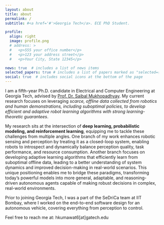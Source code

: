 ```yaml
---
layout: about
title: about
permalink: /
subtitle: #<a href='#'>Georgia Tech</a>. ECE PhD Student.

profile:
  align: right
  image: profile.png
  # address: >
  #   <p>555 your office number</p>
  #   <p>123 your address street</p>
  #   <p>Your City, State 12345</p>

news: true  # includes a list of news items
selected_papers: true # includes a list of papers marked as "selected={true}"
social: true  # includes social icons at the bottom of the page
---
```


<!-- Write your biography here. Tell the world about yourself. Link to your favorite [subreddit](http://reddit.com). You can put a picture in, too. The code is already in, just name your picture `prof_pic.jpg` and put it in the `img/` folder. -->



I am a fifth-year Ph.D. candidate in Electrical and Computer Engineering at Georgia Tech, advised by [Prof. Dr. Saibal Mukhopadhyay](https://www.ece.gatech.edu/faculty-staff-directory/saibal-mukhopadhyay). My current research focuses on leveraging _scarce, offline data collected from robotics and human demonstrations, including suboptimal policies, to develop efficient and adaptive robot learning algorithms with strong learning-theoretic guarantees_.

My research sits at the intersection of **deep learning, probabilistic modeling, and reinforcement learning**, equipping me to tackle these challenges from multiple angles. One branch of my work enhances robotic sensing and perception by treating it as a closed-loop system, enabling robots to introspect and dynamically balance perception quality, task performance, and resource consumption. Another branch focuses on developing adaptive learning algorithms that efficiently learn from suboptimal offline data, leading to a better understanding of system dynamics and improved decision-making in real-world scenarios. This unique positioning enables me to bridge these paradigms, transforming today’s powerful models into more general, adaptable, and reasoning-driven autonomous agents capable of making robust decisions in complex, real-world environments. 

Prior to joining Georgia Tech, I was a part of the SeDriCa team at IIT Bombay, where I worked on the end-to-end software design for an autonomous vehicle, covering everything from perception to control.


<!-- Hi, I am Hemant! I am a fourth-year ECE Ph.D. student at Georgia Institute of Technology advised by [Prof. Dr. Saibal Mukhopadhyay](https://www.ece.gatech.edu/faculty-staff-directory/saibal-mukhopadhyay). I graduated in 2020 from the Indian Institute of Technology, Bombay with a Bachelor’s degree in Mechanical Engineering and a Minor degree in Computer Science and Engineering.

I possess a strong background in self-driving car technology, encompassing computer vision, planning, control, and localization. My research interests span computer vision, machine learning, and deep learning, with a focus on improving the robustness and reliability of autonomous systems. Currently, I’m actively engaged in research projects related to partial observability prediction and data-efficient computer vision for adaptive automotive sensing. -->


Feel free to reach me at: hkumawat6[at]gatech.edu
